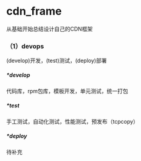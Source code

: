 # cdn_frame
从基础开始总结设计自己的CDN框架

### （1）devops
  (develop)开发，(test)测试，(deploy)部署
  
##### *develop
  代码库，rpm包库，模板开发，单元测试，统一打包
  
##### *test
  手工测试，自动化测试，性能测试，预发布（tcpcopy）

##### *deploy
  待补充
